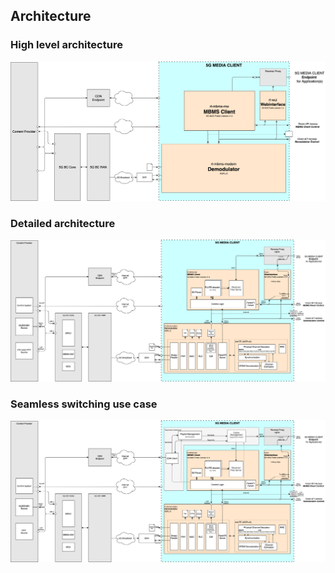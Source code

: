 ## Architecture

### High level architecture
![Architecture](../media/architecture/5G-MAG%20RT%20Overview%20v8.png)

### Detailed architecture
![Architecture](../media/architecture/5G-MAG%20RT%20Architecture%20Current%20Architecture%20v8.drawio.png)

### Seamless switching use case

![Seamless switching](../media/architecture/5G-MAG%20RT%20Architecture%20Seamless%20Switching%20v8.drawio.png)
